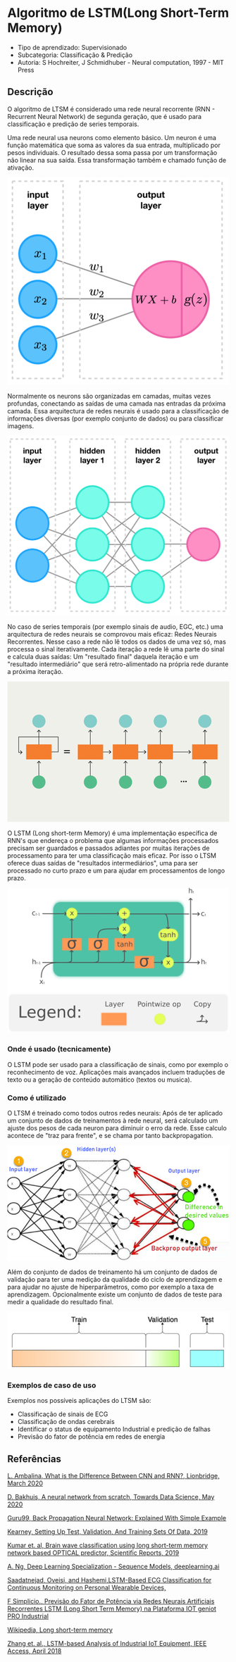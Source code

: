 # Algoritmo de LSTM(Long Short-Term Memory)

- Tipo de aprendizado: Supervisionado
- Subcategoria: Classificação & Predição
- Autoria: S Hochreiter, J Schmidhuber - Neural computation, 1997 - MIT Press

## Descrição

O algoritmo de LTSM é considerado uma rede neural recorrente (RNN - Recurrent Neural Network) de segunda geração, que é usado para classificação e predição de series temporais.

Uma rede neural usa neurons como elemento básico. Um neuron é uma função matemática que soma as valores da sua entrada, multiplicado por pesos individuais. O resultado dessa soma passa por um transformação não linear na sua saída. Essa transformação também e chamado função de ativação.

![Conceito de um Neuron em Redes Neurais](./imgs/lstm_neuron.png)

Normalmente os neurons são organizadas em camadas, muitas vezes profundas, conectando as saídas de uma camada nas entradas da próxima camada. Essa arquitectura de redes neurais é usado para a classificação de informações diversas (por exemplo conjunto de dados) ou para classificar imagens.

![Processamento de Dados com Redes Neurais](./imgs/lstm_neural_network.png)

No caso de series temporais (por exemplo sinais de audio, EGC, etc.) uma arquitectura de redes neurais se comprovou mais eficaz: Redes Neurais Recorrentes. Nesse caso a rede não lê todos os dados de uma vez só, mas processa o sinal iterativamente. Cada iteração a rede lê uma parte do sinal e calcula duas saídas: Um "resultado final" daquela iteração e um "resultado intermediário" que será retro-alimentado na própria rede durante a próxima iteração.

![Arquitectura de redes neurais recorrentes](./imgs/lstm_recurrent_neural_networks.png)

O LSTM (Long short-term Memory) é uma implementação específica de RNN's que endereça o problema que algumas informações processados precisam ser guardados e passados adiantes por muitas iterações de processamento para ter uma classificação mais eficaz. Por isso o LTSM oferece duas saídas de "resultados intermediários", uma para ser processado no curto prazo e um para ajudar em processamentos de longo prazo.

![Arquitectura de uma Rede LSTM](./imgs/lstm_arquitectura_lstm.png)

### Onde é usado (tecnicamente)

O LSTM pode ser usado para a classificação de sinais, como por exemplo o reconhecimento de voz. Aplicações mais avançados incluem traduções de texto ou a geração de conteúdo automático (textos ou musica).

### Como é utilizado

O LTSM é treinado como todos outros redes neurais: Após de ter aplicado um conjunto de dados de treinamentos à rede neural, será calculado um ajuste dos pesos de cada neuron para diminuir o erro da rede. Esse calculo acontece
de "traz para frente", e se chama por tanto backpropagation.

![Processo de Backpropagation](./imgs/lstm_back_propagation.png)

Além do conjunto de dados de treinamento há um conjunto de dados de validação para ter uma medição da qualidade do ciclo de aprendizagem e para ajudar no ajuste de hiperparâmetros, como por exemplo a taxa de aprendizagem. Opcionalmente existe um conjunto de dados de teste para medir a qualidade do resultado final.

![Imagem de trabalho com 3 conjuntos](imgs/lstm_learning_sets.png)

### Exemplos de caso de uso

Exemplos nos possíveis aplicações do LTSM são:

- Classificação de sinais de ECG
- Classificação de ondas cerebrais
- Identificar o status de equipamento Industrial e predição de falhas
- Previsão do fator de potência em redes de energia

## Referências

[L. Ambalina, What is the Difference Between CNN and RNN?, Lionbridge, March 2020](https://lionbridge.ai/articles/difference-between-cnn-and-rnn/s)

[D. Bakhuis, A neural network from scratch, Towards Data Science, May 2020](https://towardsdatascience.com/a-neural-network-from-scratch-c09fd2dea45d)

[Guru99, Back Propagation Neural Network: Explained With Simple Example](https://www.guru99.com/backpropogation-neural-network.html)

[Kearney, Setting Up Test, Validation, And Training Sets Of Data, 2019](http://www.dailysmarty.com/posts/setting-up-test-validation-and-training-sets-of-data)

[Kumar et. al, Brain wave classification using long short-term memory network based OPTICAL predictor, Scientific Reports, 2019](https://www.nature.com/articles/s41598-019-45605-1)

[A. Ng, Deep Learning Specialization - Sequence Models, deeplearning.ai](https://www.deeplearning.ai/deep-learning-specialization/)

[Saadatnejad, Oveisi, and Hashemi,LSTM-Based ECG Classification for Continuous Monitoring on Personal Wearable Devices,](https://arxiv.org/pdf/1812.04818.pdf)

[F Simplicio., Previsão do Fator de Potência via Redes Neurais Artificiais Recorrentes LSTM (Long Short Term Memory) na Plataforma IOT geniot PRO Industrial](https://www.universidadeiot.com.br/previsao-do-fator-de-potencia-via-redes-neurais-artificiais-recorrentes-lstm-long-short-term-memory-na-plataforma-iot-geniot-pro-industrial/)

[Wikipedia, Long short-term memory](https://en.wikipedia.org/wiki/Long_short-term_memory)

[Zhang et. al., LSTM-based Analysis of Industrial IoT Equipment, IEEE Access, April 2018](https://www.researchgate.net/publication/324468813_LSTM-based_Analysis_of_Industrial_IoT_Equipment)
